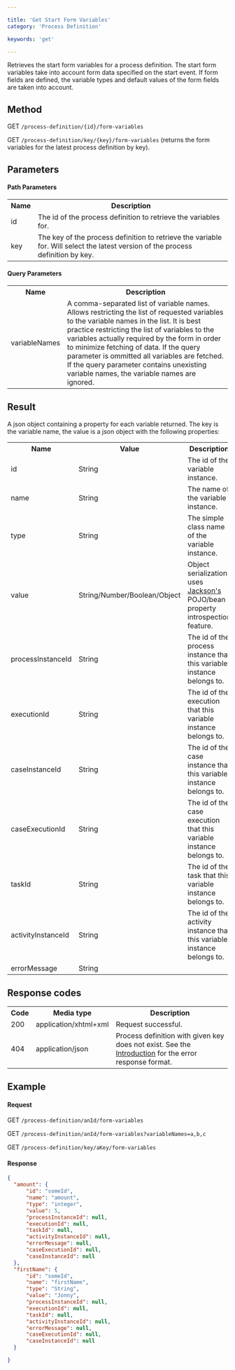 ```yaml
---

title: 'Get Start Form Variables'
category: 'Process Definition'

keywords: 'get'

---
```


Retrieves the start form variables for a process definition. The start form variables take into
account form data specified on the start event. If form fields are defined, the variable types and
default values of the form fields are taken into account.

Method
--------------  

GET `/process-definition/{id}/form-variables`

GET `/process-definition/key/{key}/form-variables` (returns the form variables for the latest 
process definition by key).


Parameters
--------------  

#### Path Parameters

<table class="table table-striped">
  <tr>
    <th>Name</th>
    <th>Description</th>
  </tr>
  <tr>
    <td>id</td>
    <td>The id of the process definition to retrieve the variables for.</td>
  </tr>
  <tr>
    <td>key</td>
    <td>The key of the process definition to retrieve the variable for. Will select the latest
version of the process definition by key.</td>
  </tr>
</table>

#### Query Parameters

<table class="table table-striped">
  <tr>
    <th>Name</th>
    <th>Description</th>
  </tr>
  <tr>
    <td>variableNames</td>
    <td>A comma-separated list of variable names. Allows restricting the list of requested 
        variables to the variable names in the list. It is best practice restricting the list of 
        variables to the variables actually required by the form in order to minimize fetching of
        data. If the query parameter is ommitted all variables are fetched. If the query parameter
        contains unexisting variable names, the variable names are ignored.</td>
  </tr>
</table>

Result
--------------  

A json object containing a property for each variable returned. The key is the variable name, the
value is a json object with the following properties:

<table class="table table-striped">
  <tr>
    <th>Name</th>
    <th>Value</th>
    <th>Description</th>
  </tr>
  <tr>
    <td>id</td>
    <td>String</td>
    <td>The id of the variable instance.</td>
  </tr>
  <tr>
    <td>name</td>
    <td>String</td>
    <td>The name of the variable instance.</td>
  </tr>
  <tr>
    <td>type</td>
    <td>String</td>
    <td>The simple class name of the variable instance.</td>
  </tr>
  <tr>
    <td>value</td>
    <td>String/Number/Boolean/Object</td>
    <td>Object serialization uses <a href="http://jackson.codehaus.org">Jackson's</a> POJO/bean property introspection feature.</td>
  </tr>
  <tr>
    <td>processInstanceId</td>
    <td>String</td>
    <td>The id of the process instance that this variable instance belongs to.</td>
  </tr>
  <tr>
    <td>executionId</td>
    <td>String</td>
    <td>The id of the execution that this variable instance belongs to.</td>
  </tr>
  <tr>
    <td>caseInstanceId</td>
    <td>String</td>
    <td>The id of the case instance that this variable instance belongs to.</td>
  </tr>
  <tr>
    <td>caseExecutionId</td>
    <td>String</td>
    <td>The id of the case execution that this variable instance belongs to.</td>
  </tr>
  <tr>
    <td>taskId</td>
    <td>String</td>
    <td>The id of the task that this variable instance belongs to.</td>
  </tr>
  <tr>
    <td>activityInstanceId</td>
    <td>String</td>
    <td>The id of the activity instance that this variable instance belongs to.</td>
  </tr>  
  <tr>
    <td>errorMessage</td>
    <td>String</td>
  </tr>
</table>

Response codes
--------------  

<table class="table table-striped">
  <tr>
    <th>Code</th>
    <th>Media type</th>
    <th>Description</th>
  </tr>
  <tr>
    <td>200</td>
    <td>application/xhtml+xml</td>
    <td>Request successful.</td>
  </tr>
  <tr>
    <td>404</td>
    <td>application/json</td>
    <td>Process definition with given key does not exist. See the <a href="ref:#overview-introduction">Introduction</a> for the error response format.</td>
  </tr>
</table>


Example
--------------

#### Request

GET `/process-definition/anId/form-variables`

GET `/process-definition/anId/form-variables?variableNames=a,b,c`

GET `/process-definition/key/aKey/form-variables`

#### Response

```json
{
  "amount": {
      "id": "someId",
      "name": "amount",
      "type": "integer",
      "value": 5,
      "processInstanceId": null,
      "executionId": null,
      "taskId": null,
      "activityInstanceId": null,
      "errorMessage": null,
      "caseExecutionId": null,
      "caseInstanceId": null
  },
  "firstName": {
      "id": "someId",
      "name": "firstName",
      "type": "String",
      "value": "Jonny",
      "processInstanceId": null,
      "executionId": null,
      "taskId": null,
      "activityInstanceId": null,
      "errorMessage": null,
      "caseExecutionId": null,
      "caseInstanceId": null
  }

}
```
